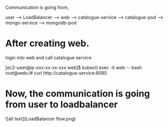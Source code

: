 Communication is going from,

 user --> LoadBalancer --> web --> catalogue-service --> catalogue-pod --> mongo-service --> mongodb-pod




# After creating web.
login into web and call catalogue service

[ec2-user@ip-xxx-xx-xx-xxx web]$ kubectl exec -it web -- bash
root@web:/# curl http://catalogue-service:8080



# Now, the communication is going from user to loadbalancer

![alt text](LoadBalancer flow.png)
